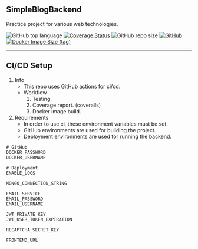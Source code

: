 ## SimpleBlogBackend

Practice project for various web technologies.

![GitHub top language](https://img.shields.io/github/languages/top/cccaaannn/SimpleBlogBackend?color=blue) [![Coverage Status](https://coveralls.io/repos/github/cccaaannn/SimpleBlogBackend/badge.svg?branch=master)](https://coveralls.io/github/cccaaannn/SimpleBlogBackend?branch=master) ![GitHub repo size](https://img.shields.io/github/repo-size/cccaaannn/SimpleBlogBackend?color=darkgreen) [![GitHub](https://img.shields.io/github/license/cccaaannn/SimpleBlogBackend?color=purple)](https://github.com/cccaaannn/SimpleBlogBackend/blob/master/LICENSE) [![Docker Image Size (tag)](https://img.shields.io/docker/image-size/cccaaannn/simple-blog-backend/latest?color=orange)](https://hub.docker.com/r/cccaaannn/simple-blog-backend)

---

## CI/CD Setup
1. Info
    - This repo uses GitHub actions for ci/cd.
    - Workflow
        1. Testing.
        2. Coverage report. (coveralls)
        3. Docker image build.
2. Requirements
    - In order to use ci, these environment variables must be set.
    - GitHub environments are used for building the project.
    - Deployment environments are used for running the backend.

```shell
# GitHub
DOCKER_PASSWORD
DOCKER_USERNAME
```

```shell
# Deployment
ENABLE_LOGS

MONGO_CONNECTION_STRING

EMAIL_SERVICE
EMAIL_PASSWORD
EMAIL_USERNAME

JWT_PRIVATE_KEY
JWT_USER_TOKEN_EXPIRATION

RECAPTCHA_SECRET_KEY

FRONTEND_URL
```
